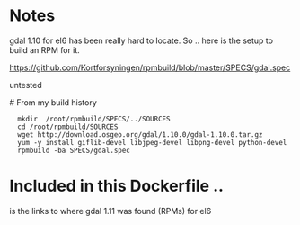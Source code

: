 # Notes

gdal 1.10 for el6 has been really hard to locate.
So .. here is the setup to build an RPM for it.

https://github.com/Kortforsyningen/rpmbuild/blob/master/SPECS/gdal.spec

untested

# From my build history
```
  mkdir  /root/rpmbuild/SPECS/../SOURCES
  cd /root/rpmbuild/SOURCES
  wget http://download.osgeo.org/gdal/1.10.0/gdal-1.10.0.tar.gz
  yum -y install giflib-devel libjpeg-devel libpng-devel python-devel
  rpmbuild -ba SPECS/gdal.spec

```


# Included in this Dockerfile ..
is the links to where gdal 1.11 was found (RPMs) for el6
